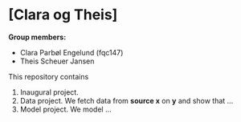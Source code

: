 # \[Clara og Theis\]

**Group members:**
- Clara Parbøl Engelund (fqc147)
- Theis Scheuer Jansen

This repository contains  
1. Inaugural project. 
2. Data project. We fetch data from **source x** on **y** and show that ...
3. Model project. We model ...
